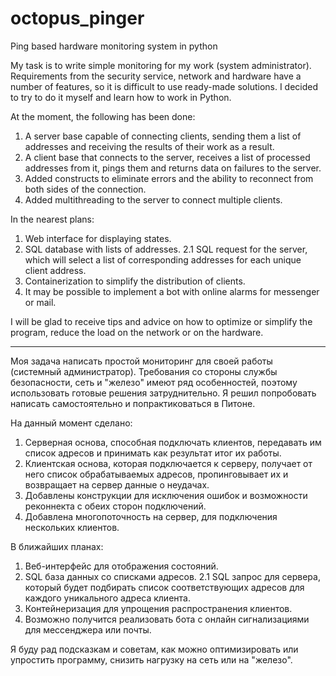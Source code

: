 # octopus_pinger
Ping based hardware monitoring system in python

My task is to write simple monitoring for my work (system administrator).
Requirements from the security service, network and hardware have a number of features, so it is difficult to use ready-made solutions. I decided to try to do it myself and learn how to work in Python.

At the moment, the following has been done:
1) A server base capable of connecting clients, sending them a list of addresses and receiving the results of their work as a result.
2) A client base that connects to the server, receives a list of processed addresses from it, pings them and returns data on failures to the server.
3) Added constructs to eliminate errors and the ability to reconnect from both sides of the connection.
4) Added multithreading to the server to connect multiple clients.
   
In the nearest plans:
1) Web interface for displaying states.
2) SQL database with lists of addresses.
2.1 SQL request for the server, which will select a list of corresponding addresses for each unique client address.
3) Containerization to simplify the distribution of clients.
4) It may be possible to implement a bot with online alarms for messenger or mail.

I will be glad to receive tips and advice on how to optimize or simplify the program, reduce the load on the network or on the hardware.

__________________________________________________________________________________________________________________________________________________________________________________________________

Моя задача написать простой мониторинг для своей работы (системный администратор).
Требования со стороны службы безопасности, сеть и "железо" имеют ряд особенностей, поэтому использовать готовые решения затруднительно. Я решил попробовать написать самостоятельно и попрактиковаться в Питоне.

На данный момент сделано:
1) Серверная основа, способная подключать клиентов, передавать им список адресов и принимать как результат итог их работы.
2) Клиентская основа, которая подключается к серверу, получает от него список обрабатываемых адресов, пропинговывает их и возвращает на сервер данные о неудачах. 
3) Добавлены конструкции для исключения ошибок и возможности реконнекта с обеих сторон подключений.
4) Добавлена многопоточность на сервер, для подключения нескольких клиентов.

В ближайших планах:
1) Веб-интерфейс для отображения состояний.
2) SQL база данных со списками адресов.
2.1 SQL запрос для сервера, который будет подбирать список соответствующих адресов для каждого уникального адреса клиента.
3) Контейнеризация для упрощения распространения клиентов.
4) Возможно получится реализовать бота с онлайн сигнализациями для мессенджера или почты.

Я буду рад подсказкам и советам, как можно оптимизировать или упростить программу, снизить нагрузку на сеть или на "железо". 
